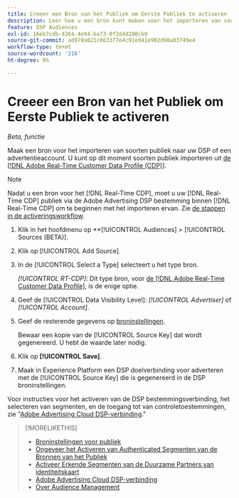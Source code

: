 ```yaml
---
title: Creeer een Bron van het Publiek om Eerste Publiek te activeren
description: Leer hoe u een bron kunt maken voor het importeren van soorten publiek naar uw account of een adverteerderaccount.
feature: DSP Audiences
exl-id: 16eb7cdb-4364-4e94-ba73-0f2d4d200cb9
source-git-commit: ad978a021c063377e4c91ed41e902d98a03749e4
workflow-type: tm+mt
source-wordcount: '216'
ht-degree: 0%

---
```


# Creeer een Bron van het Publiek om Eerste Publiek te activeren

*Beta, functie*

<!-- Will this remain for admin users/Adobe account teams only? -->

Maak een bron voor het importeren van soorten publiek naar uw DSP of een advertentieaccount. U kunt op dit moment soorten publiek importeren uit [de [!DNL Adobe Real-Time Customer Data Profile (CDP)]](https://experienceleague.adobe.com/docs/experience-platform/rtcdp/overview.html).

>[!NOTE]
>
>Nadat u een bron voor het [!DNL Real-Time CDP], moet u uw [!DNL Real-Time CDP] publiek via de Adobe Advertising DSP bestemming binnen [!DNL Real-Time CDP] om te beginnen met het importeren ervan. Zie [de stappen in de activeringsworkflow](source-about.md#workflow-sources).

1. Klik in het hoofdmenu op **[!UICONTROL Audiences] > [!UICONTROL Sources (BETA)].

1. Klik op [!UICONTROL Add Source].

1. In de [!UICONTROL Select a Type] selecteert u het type bron.

   *[!UICONTROL RT-CDP]*: Dit type bron, voor [de [!DNL Adobe Real-Time Customer Data Profile]](source-about.md), is de enige optie.

1. Geef de [!UICONTROL Data Visibility Level]: *[!UICONTROL Advertiser]* of *[!UICONTROL Account]*.

1. Geef de resterende gegevens op [broninstellingen](source-settings.md).

   Bewaar een kopie van de [!UICONTROL Source Key] dat wordt gegenereerd. U hebt de waarde later nodig.

1. Klik op **[!UICONTROL Save]**.

1. Maak in Experience Platform een DSP doelverbinding voor adverteren met de [!UICONTROL Source Key] die is gegenereerd in de DSP broninstellingen.

Voor instructies voor het activeren van de DSP bestemmingsverbinding, het selecteren van segmenten, en de toegang tot van controletoestemmingen, zie &quot;[Adobe Advertising Cloud DSP-verbinding](https://experienceleague.adobe.com/docs/experience-platform/destinations/catalog/advertising/adobe-advertising-cloud-connection.html).&quot;

>[!MORELIKETHIS]
>
>* [Broninstellingen voor publiek](source-settings.md)
>* [Ongeveer het Activeren van Authenticated Segmenten van de Bronnen van het Publiek](source-about.md)
>* [Activeer Erkende Segmenten van de Duurzame Partners van identiteitskaart](source-durable-id.md)<!-- title?-->
>* [Adobe Advertising Cloud DSP-verbinding](https://experienceleague.adobe.com/docs/experience-platform/destinations/catalog/advertising/adobe-advertising-cloud-connection.html)
>* [Over Audience Management](/help/dsp/audiences/audience-about.md)

